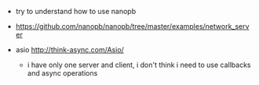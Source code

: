 - try to understand how to use nanopb
- https://github.com/nanopb/nanopb/tree/master/examples/network_server

- asio http://think-async.com/Asio/
  - i have only one server and client, i don't think i need to use
    callbacks and async operations
